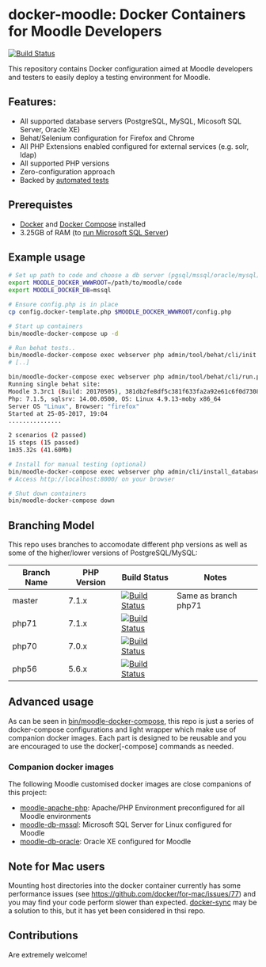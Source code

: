 # docker-moodle: Docker Containers for Moodle Developers
[![Build Status](https://travis-ci.org/danpoltawski/docker-moodle.svg?branch=master)](https://travis-ci.org/danpoltawski/docker-moodle/branches)

This repository contains Docker configuration aimed at Moodle developers and testers to easily deploy a testing environment for Moodle.

## Features:
* All supported database servers (PostgreSQL, MySQL, Micosoft SQL Server, Oracle XE)
* Behat/Selenium configuration for Firefox and Chrome
* All PHP Extensions enabled configured for external services (e.g. solr, ldap)
* All supported PHP versions
* Zero-configuration approach
* Backed by [automated tests](https://travis-ci.org/danpoltawski/docker-moodle/branches)

## Prerequistes
* [Docker](https://docs.docker.com) and [Docker Compose](https://docs.docker.com/compose/) installed
* 3.25GB of RAM (to [run Microsoft SQL Server](https://docs.microsoft.com/en-us/sql/linux/sql-server-linux-setup#prerequisites))

## Example usage

```bash
# Set up path to code and choose a db server (pgsql/mssql/oracle/mysql)
export MOODLE_DOCKER_WWWROOT=/path/to/moodle/code
export MOODLE_DOCKER_DB=mssql

# Ensure config.php is in place
cp config.docker-template.php $MOODLE_DOCKER_WWWROOT/config.php

# Start up containers
bin/moodle-docker-compose up -d

# Run behat tests..
bin/moodle-docker-compose exec webserver php admin/tool/behat/cli/init.php
# [..]

bin/moodle-docker-compose exec webserver php admin/tool/behat/cli/run.php --tags=@auth_manual
Running single behat site:
Moodle 3.3rc1 (Build: 20170505), 381db2fe8df5c381f633fa2a92e61c6f0d7308cb
Php: 7.1.5, sqlsrv: 14.00.0500, OS: Linux 4.9.13-moby x86_64
Server OS "Linux", Browser: "firefox"
Started at 25-05-2017, 19:04
...............

2 scenarios (2 passed)
15 steps (15 passed)
1m35.32s (41.60Mb)

# Install for manual testing (optional)
bin/moodle-docker-compose exec webserver php admin/cli/install_database.php --agree-license --fullname="Docker moodle" --shortname="docker_moodle" --adminpass="test" --adminemail="admin@example.com"
# Access http://localhost:8000/ on your browser

# Shut down containers
bin/moodle-docker-compose down
```

## Branching Model

This repo uses branches to accomodate different php versions as well as some of the higher/lower versions of PostgreSQL/MySQL:


| Branch Name  | PHP Version | Build Status | Notes |
|--------------|-------------|--------------|-------|
| master | 7.1.x | [![Build Status](https://travis-ci.org/danpoltawski/docker-moodle.svg?branch=master)](https://travis-ci.org/danpoltawski/docker-moodle) | Same as branch php71 |
| php71 | 7.1.x | [![Build Status](https://travis-ci.org/danpoltawski/docker-moodle.svg?branch=php71)](https://travis-ci.org/danpoltawski/docker-moodle) | |
| php70 | 7.0.x | [![Build Status](https://travis-ci.org/danpoltawski/docker-moodle.svg?branch=php70)](https://travis-ci.org/danpoltawski/docker-moodle) | |
| php56 | 5.6.x | [![Build Status](https://travis-ci.org/danpoltawski/docker-moodle.svg?branch=php56)](https://travis-ci.org/danpoltawski/docker-moodle) | |

## Advanced usage

As can be seen in [bin/moodle-docker-compose](https://github.com/danpoltawski/docker-moodle/blob/travis/bin/moodle-docker-compose),
this repo is just a series of docker-compose configurations and light wrapper which make use of companion docker images. Each part
is designed to be reusable and you are encouraged to use the docker[-compose] commands as needed.

### Companion docker images

The following Moodle customised docker images are close companions of this project:

* [moodle-apache-php](https://github.com/danpoltawski/moodle-php-apache): Apache/PHP Environment preconfigured for all Moodle environments
* [moodle-db-mssql](https://github.com/danpoltawski/moodle-db-mssql): Microsoft SQL Server for Linux configured for Moodle
* [moodle-db-oracle](https://github.com/danpoltawski/moodle-db-oracle): Oracle XE configured for Moodle

## Note for Mac users

Mounting host directories into the docker container currently has some performance issues (see https://github.com/docker/for-mac/issues/77) and you may find your code perform slower than expected. [docker-sync](https://github.com/EugenMayer/docker-sync) may be a solution to this, but it has yet been considered in thsi repo.

## Contributions

Are extremely welcome!

